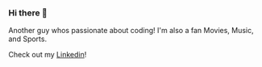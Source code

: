 ### Hi there 👋


Another guy whos passionate about coding! I'm also a fan Movies, Music, and Sports. 

Check out my [Linkedin](https://www.linkedin.com/in/genard-tejano/)!

